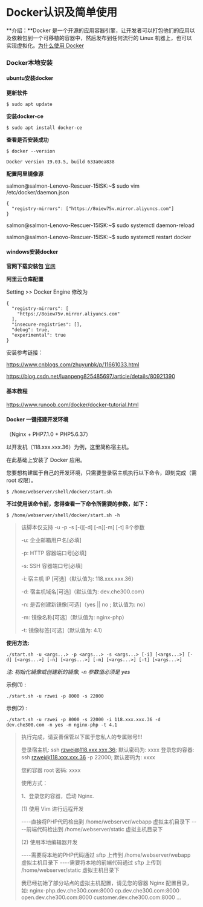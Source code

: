 # Docker认识及简单使用

**介绍：**Docker 是一个开源的应用容器引擎，让开发者可以打包他们的应用以及依赖包到一个可移植的容器中，然后发布到任何流行的 Linux 机器上，也可以实现虚拟化。[为什么使用 Docker](http://openhub.guchele.cn:8081/basic/docker-dev-env.html)

### Docker本地安装

#### **ubuntu安装docker**

**更新软件**

`$ sudo apt update`

**安装docker-ce**

`$ sudo apt install docker-ce`

**查看是否安装成功**

`$ docker --version`

`Docker version 19.03.5, build 633a0ea838`

**配置阿里镜像源**

salmon@salmon-Lenovo-Rescuer-15ISK:~$ sudo vim /etc/docker/daemon.json

```
{
  "registry-mirrors": ["https://8oiew75v.mirror.aliyuncs.com"]
}
```

salmon@salmon-Lenovo-Rescuer-15ISK:~$ sudo systemctl daemon-reload

salmon@salmon-Lenovo-Rescuer-15ISK:~$ sudo systemctl restart docker



#### **windows安装docker**

**官网下载安装包**     [官网](https://www.docker.com/)

**阿里云仓库配置**

Setting >> Docker Engine   修改为

```
{
  "registry-mirrors": [
    "https://8oiew75v.mirror.aliyuncs.com"
  ],
  "insecure-registries": [],
  "debug": true,
  "experimental": true
}
```



安装参考链接：

https://www.cnblogs.com/zhuyunbk/p/11661033.html

https://blog.csdn.net/luanpeng825485697/article/details/80921390





#### 基本教程

https://www.runoob.com/docker/docker-tutorial.html



#### Docker 一键搭建开发环境

（Nginx + PHP7.1.0 + PHP5.6.37）

以开发机（118.xxx.xxx.36）为例，这里简称宿主机。

在此基础上安装了 Docker 应用。

您要想构建属于自己的开发环境，只需要登录宿主机执行以下命令，即刻完成（需 root 权限）。

```shell
$ /home/webserver/shell/docker/start.sh
```

**不过使用该命令前，您得查看一下命令所需要的参数，如下：**

```shell
$ /home/webserver/shell/docker/start.sh -h
```

> 该脚本仅支持 -u -p -s [-i][-d] [-n][-m] [-t] 8个参数
>
> -u: 企业邮箱用户名[必填]
>
> -p: HTTP 容器端口号[必填]
>
> -s: SSH 容器端口号[必填]
>
> -i: 宿主机 IP [可选]（默认值为: 118.xxx.xxx.36）
>
> -d: 宿主机域名[可选]（默认值为: dev.che300.com）
>
> -n: 是否创建新镜像[可选]（yes || no ; 默认值为: no）
>
> -m: 镜像名称[可选]（默认值为: nginx-php）
>
> -t: 镜像标签[可选]（默认值为: 4.1）

**使用方法:**

```shell
./start.sh -u <args...> -p <args...> -s <args...> [-i] [<args...>] [-d] [<args...>] [-n] [<args...>] [-m] [<args...>] [-t] [<args...>]
```

*注: 初始化镜像或创建新的镜像, -n 参数值必须是 yes*

示例(1) : 

```shell
./start.sh -u rzwei -p 8000 -s 22000
```

示例(2) : 

```shell
./start.sh -u rzwei -p 8000 -s 22000 -i 118.xxx.xxx.36 -d dev.che300.com -n yes -m nginx-php -t 4.1
```

> 执行完成，请妥善保管以下属于您私人的专属账号!!!
>
> 登录宿主机: ssh rzwei@118.xxx.xxx.36; 默认密码为: xxxx
>  登录您的容器: ssh rzwei@118.xxx.xxx.36 -p 22000; 默认密码为: xxxx
>
> 您的容器 root 密码: xxxx
>
> 使用方式：
>
> 1、登录您的容器，启动 Nginx.
>
> (1) 使用 Vim 进行远程开发
>
> ----直接将PHP代码检出到 /home/webserver/webapp 虚拟主机目录下
>  ----前端代码检出到 /home/webserver/static 虚拟主机目录下
>
> (2) 使用本地编辑器开发
>
> ----需要将本地的PHP代码通过 sftp 上传到 /home/webserver/webapp 虚拟主机目录下
>  ----需要将本地的前端代码通过 sftp 上传到 /home/webserver/static 虚拟主机目录下
>
> 我已经初始了部分站点的虚拟主机配置，请见您的容器 Nginx 配置目录，如:
>  nginx-php.dev.che300.com:8000
>  cp.dev.che300.com:8000
>  open.dev.che300.com:8000
>  customer.dev.che300.com:8000
>  ... 